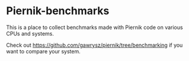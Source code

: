 # Piernik-benchmarks
This is a place to collect benchmarks made with Piernik code on various CPUs and systems.

Check out https://github.com/gawrysz/piernik/tree/benchmarking if you want to compare your system.
